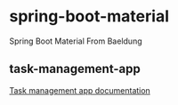 # spring-boot-material
Spring Boot Material From Baeldung

## task-management-app

[Task management app documentation](./task-management-app/README.md)
